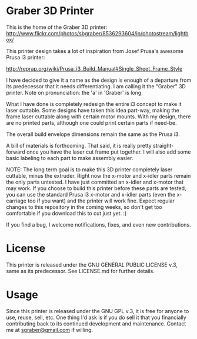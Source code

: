 ﻿Graber 3D Printer
=================

This is the home of the Graber 3D printer: http://www.flickr.com/photos/sbgraber/8536293604/in/photostream/lightbox/

This printer design takes a lot of inspiration from Josef Prusa's awesome 
Prusa i3 printer:

http://reprap.org/wiki/Prusa_i3_Build_Manual#Single_Sheet_Frame_Style

I have decided to give it a name as the design is enough of a departure from its predecessor
that it needs differentiating. I am calling it the "Graber" 3D printer. Note on
pronunciation: the 'a' in 'Graber' is long.

What I have done is completely redesign the entire i3 concept to make it laser 
cuttable.  Some designs have taken this idea part-way, making the frame laser
cuttable along with certain motor mounts. With my design, there are no printed
parts, although one could print certain parts if need-be. 

The overall build envelope dimensions remain the same as the Prusa i3.

A bill of materials is forthcoming. That said, it is really pretty straight-forward
once you have the laser cut frame put together. I will also add some basic labeling
to each part to make assembly easier.

NOTE: The long term goal is to make this 3D printer completely laser cuttable, minus the extruder.
Right now the x-motor and x-idler parts remain the only parts untested.  I have just 
committed an x-idler and x-motor that may work. If you choose to build this printer
before these parts are tested, you can use the standard Prusa i3 x-motor and x-idler
parts (even the x-carriage too if you want) and the printer will work fine. 
Expect regular changes to this repository
in the coming weeks, so don't get too comfortable if you download this to cut just
yet.  :)

If you find a bug, I welcome notifications, fixes, and even new contributions.

License
=======

This printer is released under the GNU GENERAL PUBLIC LICENSE v.3, same as its
predecessor.  See LICENSE.md for further details.

Usage
=====

Since this printer is released under the GNU GPL v.3, it is free for anyone to use,
reuse, sell, etc.  One thing I'd ask is if you do sell it that you 
financially contributing back to its continued development and maintenance. 
Contact me at sgraber@gmail.com if willing.
